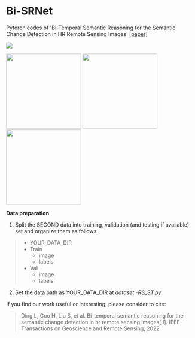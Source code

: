 # Bi-SRNet
Pytorch codes of 'Bi-Temporal Semantic Reasoning for the Semantic Change Detection in HR Remote Sensing Images' [[paper]](https://ieeexplore.ieee.org/document/9721305)


<img src="https://github.com/ggsDing/Bi-SRNet/blob/main/FlowChart.png">

<img src="https://github.com/ggsDing/Bi-SRNet/blob/main/SR.png" height="200"> <img src="https://github.com/ggsDing/Bi-SRNet/blob/main/BiSR.png" height="200">
<img src="https://github.com/ggsDing/Bi-SRNet/blob/main/SCLoss.png" height="200">

**Data preparation**
1. Split the SECOND data into training, validation (and testing if available) set and organize them as follows:

>- YOUR_DATA_DIR
>  - Train
>    - image
>    - labels
>  - Val
>    - image
>    - labels
    
2. Set the data path as YOUR_DATA_DIR at *dataset -RS_ST.py*

If you find our work useful or interesting, please consider to cite:
> Ding L, Guo H, Liu S, et al. Bi-temporal semantic reasoning for the semantic change detection in hr remote sensing images[J]. IEEE Transactions on Geoscience and Remote Sensing, 2022.
